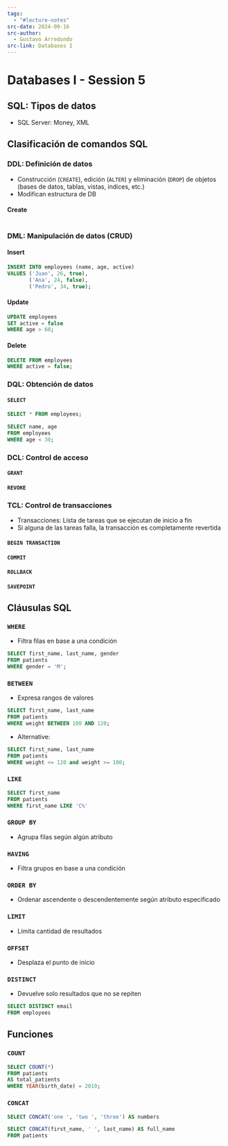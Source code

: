 ```yaml
---
tags:
  - "#lecture-notes"
src-date: 2024-09-16
src-author:
  - Gustavo Arredondo
src-link: Databases I
---
```

# Databases I - Session 5

## SQL: Tipos de datos

- SQL Server: Money, XML

## Clasificación de comandos SQL

### DDL: Definición de datos

- Construcción (`CREATE`), edición (`ALTER`) y eliminación (`DROP`) de objetos (bases de datos, tablas, vistas, índices, etc.)
- Modifican estructura de DB

#### Create

```sql

```

### DML: Manipulación de datos (CRUD)

#### Insert

```sql
INSERT INTO employees (name, age, active)
VALUES ('Juan', 26, true),
       ('Ana', 24, false),
       ('Pedro', 34, true);
```

#### Update

```sql
UPDATE employees
SET active = false
WHERE age > 60;
```

#### Delete

```sql
DELETE FROM employees
WHERE active = false;
```

### DQL: Obtención de datos

#### `SELECT`

```sql
SELECT * FROM employees;
```

```sql
SELECT name, age
FROM employees
WHERE age < 30;
```

### DCL: Control de acceso

#### `GRANT`

#### `REVOKE`

### TCL: Control de transacciones

- Transacciones: Lista de tareas que se ejecutan de inicio a fin
- Si alguna de las tareas falla, la transacción es completamente revertida 

#### `BEGIN TRANSACTION`

#### `COMMIT`

#### `ROLLBACK`

#### `SAVEPOINT`

## Cláusulas SQL

### `WHERE`

- Filtra filas en base a una condición

```sql
SELECT first_name, last_name, gender
FROM patients
WHERE gender = 'M';
```

### `BETWEEN`

- Expresa rangos de valores
```sql
SELECT first_name, last_name
FROM patients
WHERE weight BETWEEN 100 AND 120;
```

- Alternative:
```sql
SELECT first_name, last_name
FROM patients
WHERE weight <= 120 and weight >= 100;
```

### `LIKE`

```sql
SELECT first_name
FROM patients
WHERE first_name LIKE 'C%'
```

### `GROUP BY`

- Agrupa filas según algún atributo

### `HAVING`

- Filtra grupos en base a una condición

### `ORDER BY`

- Ordenar ascendente o descendentemente según atributo especificado

### `LIMIT`

- Limita cantidad de resultados

### `OFFSET`

- Desplaza el punto de inicio

### `DISTINCT`

- Devuelve solo resultados que no se repiten

```sql
SELECT DISTINCT email
FROM employees
```

## Funciones

### `COUNT`

```sql
SELECT COUNT(*)
FROM patients
AS total_patients
WHERE YEAR(birth_date) = 2010;
```

### `CONCAT` 

```sql
SELECT CONCAT('one ', 'two ', 'three') AS numbers
```

```sql
SELECT CONCAT(first_name, ' ', last_name) AS full_name
FROM patients
```

	